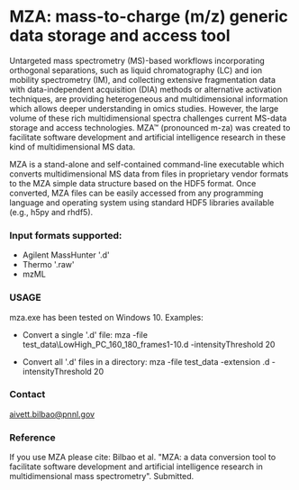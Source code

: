 # MZA: mass-to-charge (m/z) generic data storage and access tool

Untargeted mass spectrometry (MS)-based workflows incorporating orthogonal separations, such as liquid chromatography (LC) and ion mobility spectrometry (IM), and collecting extensive fragmentation data with data-independent acquisition (DIA) methods or alternative activation techniques, are providing heterogeneous and multidimensional information which allows deeper understanding in omics studies. However, the large volume of these rich multidimensional spectra challenges current MS-data storage and access technologies. MZA™ (pronounced m-za) was created to facilitate software development and artificial intelligence research in these kind of multidimensional MS data.

MZA is a stand-alone and self-contained command-line executable which converts multidimensional MS data from files in proprietary vendor formats to the MZA simple data structure based on the HDF5 format.
Once converted, MZA files can be easily accessed from any programming language and operating system using standard HDF5 libraries available (e.g., h5py and rhdf5).

### Input formats supported:
* Agilent MassHunter '.d'
* Thermo '.raw'
* mzML

### USAGE
mza.exe has been tested on Windows 10. Examples:

* Convert a single '.d' file:
mza -file test_data\LowHigh_PC_160_180_frames1-10.d -intensityThreshold 20

* Convert all '.d' files in a directory:
mza -file test_data -extension .d -intensityThreshold 20


### Contact

aivett.bilbao@pnnl.gov

### Reference

If you use MZA please cite: Bilbao et al. "MZA: a data conversion tool to facilitate software development and artificial intelligence research in multidimensional mass spectrometry". Submitted.
